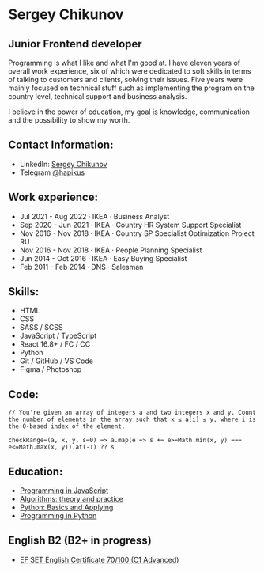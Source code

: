 # Sergey Chikunov

## Junior Frontend developer
Programming is what I like and what I'm good at. I have eleven years of overall work experience, six of which were dedicated to soft skills in terms of talking to customers and clients, solving their issues. Five years were mainly focused on technical stuff such as implementing the program on the country level, technical support and business analysis.

I believe in the power of education, my goal is knowledge, communication and the possibility to show my worth.

## Contact Information:
- LinkedIn: [Sergey Chikunov][linkedin]
- Telegram [@hapikus][telegram]
## Work experience:
- Jul 2021 - Aug 2022 · IKEA · Business Analyst
- Sep 2020 - Jun 2021 · IKEA · Country HR System Support Specialist
- Nov 2016 - Nov 2018 · IKEA · Country SP Specialist Optimization Project RU
- Nov 2016 - Nov 2018 · IKEA · People Planning Specialist
- Jun 2014 - Oct 2016 · IKEA · Easy Buying Specialist
- Feb 2011 - Feb 2014 · DNS · Salesman
## Skills:
- HTML
- CSS
- SASS / SCSS
- JavaScript / TypeScript
- React 16.8+ / FC / CC
- Python
- Git / GitHub / VS Code
- Figma / Photoshop
## Code:

    // You're given an array of integers a and two integers x and y. Count the number of elements in the array such that x ≤ a[i] ≤ y, where i is the 0-based index of the element.

    checkRange=(a, x, y, s=0) => a.map(e => s += e>=Math.min(x, y) === e<=Math.max(x, y)).at(-1) ?? s

## Education:
- [Programming in JavaScript][Stepic JS]
- [Algorithms: theory and practice][Stepic Algorithms]
- [Python: Basics and Applying][Stepic Python base]
- [Programming in Python][Stepic Python]
## English B2 (B2+ in progress)
- [EF SET English Certificate 70/100 (C1 Advanced)][EF Set]

[linkedin]: https://www.linkedin.com/in/sergey-chikunov-656946262/
[telegram]: https://t.me/hapikus

[Stepic JS]: https://stepik.org/cert/1736186
[Stepic Algorithms]: https://stepik.org/cert/924516
[Stepic Python base]: https://stepik.org/cert/901370
[Stepic Python]: https://stepik.org/cert/376748

[EF Set]: https://www.efset.org/cert/9j7gMM